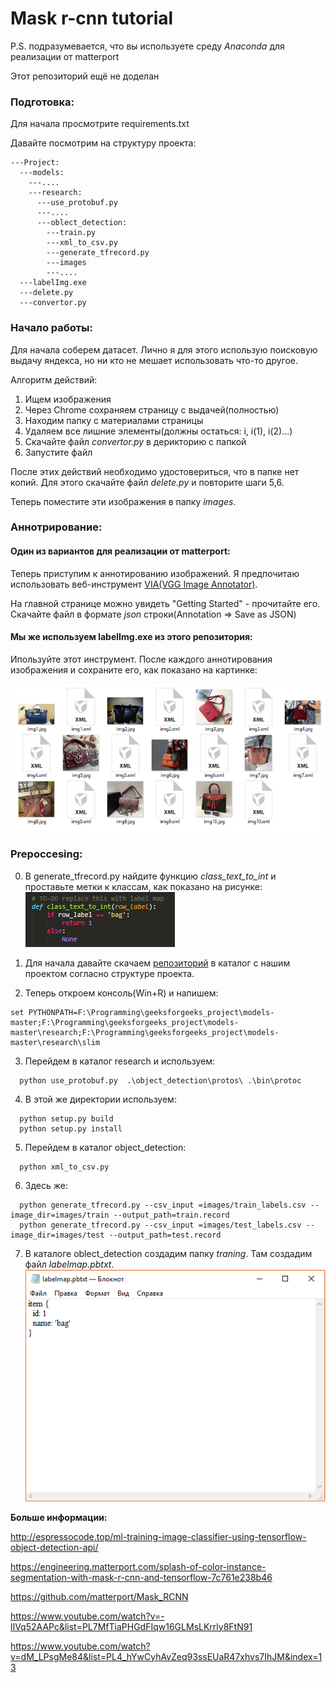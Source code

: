 # Mask r-cnn tutorial #
P.S. подразумевается, что вы используете среду *Anaconda* для реализации от matterport

Этот репозиторий ещё не доделан

### Подготовка: ###

Для начала просмотрите requirements.txt

Давайте посмотрим на структуру проекта:

```
---Project:
  ---models:
    ---....
    ---research:
      ---use_protobuf.py
      ---....
      ---oblect_detection:
        ---train.py
        ---xml_to_csv.py
        ---generate_tfrecord.py
        ---images
        ---....
  ---labelImg.exe
  ---delete.py
  ---convertor.py
```
  

### Начало работы: ###

Для начала соберем датасет. Лично я для этого использую поисковую выдачу яндекса, но ни кто не мешает использовать что-то другое.

Алгоритм действий:
1) Ищем изображения
2) Через Chrome сохраняем страницу с выдачей(полностью)
3) Находим папку с материалами страницы
4) Удаляем все лишние элементы(должны остаться: i, i(1), i(2)...)
5) Скачайте файл *convertor.py* в дерикторию с папкой
6) Запустите файл

После этих действий необходимо удостовериться, что в папке нет копий. Для этого скачайте файл *delete.py* и повторите шаги 5,6.

Теперь поместите эти изображения в папку _images_.

### Аннотрирование: ###

#### Один из вариантов для реализации от matterport: ####

Теперь приступим к аннотированию изображений. Я предпочитаю использовать веб-инструмент [VIA(VGG Image Annotator)](https://www.cs.bgu.ac.il/~drobya/annotation.html).

На главной странице можно увидеть "Getting Started" - прочитайте его. Скачайте файл в формате *json* строки(Annotation => Save as JSON)

#### Мы же используем labelImg.exe из этого репозитория: ####

Ипользуйте этот инструмент. После каждого аннотирования изображения и сохраните его, как показано на картинке:

![Image alt](https://github.com/Lednik7/Mask-r-cnn/raw/master/images/labelImg.png)

### Prepoccesing: ###

0) В generate_tfrecord.py найдите функцию _class_text_to_int_ и проставьте метки к классам, как показано на рисунке:
![Image alt](https://github.com/Lednik7/Mask-r-cnn/raw/master/images/func.png)

1) Для начала давайте скачаем [репозиторий](https://github.com/tensorflow/models) в каталог с нашим проектом согласно структуре проекта.

2) Теперь откроем консоль(Win+R) и напишем:
```
set PYTHONPATH=F:\Programming\geeksforgeeks_project\models-master;F:\Programming\geeksforgeeks_project\models-master\research;F:\Programming\geeksforgeeks_project\models-master\research\slim
```

3) Перейдем в каталог research и используем:
```
  python use_protobuf.py  .\object_detection\protos\ .\bin\protoc
```
4) В этой же директории используем:
```
  python setup.py build
  python setup.py install
```
5) Перейдем в каталог object_detection:
```
  python xml_to_csv.py
```
6) Здесь же:
```
  python generate_tfrecord.py --csv_input =images/train_labels.csv --image_dir=images/train --output_path=train.record
  python generate_tfrecord.py --csv_input =images/test_labels.csv --image_dir=images/test --output_path=test.record
```
7) В каталоге oblect_detection создадим папку _traning_. Там создадим файл _labelmap.pbtxt_.
![Image alt](https://github.com/Lednik7/Mask-r-cnn/raw/master/images/labelmap.png)

**Больше информации:**

http://espressocode.top/ml-training-image-classifier-using-tensorflow-object-detection-api/

https://engineering.matterport.com/splash-of-color-instance-segmentation-with-mask-r-cnn-and-tensorflow-7c761e238b46

https://github.com/matterport/Mask_RCNN

https://www.youtube.com/watch?v=-lIVq52AAPc&list=PL7MfTiaPHGdFIqw16GLMsLKrrly8FtN91

https://www.youtube.com/watch?v=dM_LPsgMe84&list=PL4_hYwCyhAvZeq93ssEUaR47xhvs7IhJM&index=13
